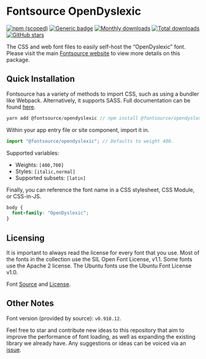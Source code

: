 # Fontsource OpenDyslexic

[![npm (scoped)](https://img.shields.io/npm/v/@fontsource/opendyslexic?color=brightgreen)](https://www.npmjs.com/package/@fontsource/opendyslexic) [![Generic badge](https://img.shields.io/badge/fontsource-passing-brightgreen)](https://github.com/fontsource/fontsource) [![Monthly downloads](https://badgen.net/npm/dm/@fontsource/opendyslexic)](https://github.com/fontsource/fontsource) [![Total downloads](https://badgen.net/npm/dt/@fontsource/opendyslexic)](https://github.com/fontsource/fontsource) [![GitHub stars](https://img.shields.io/github/stars/fontsource/fontsource.svg?style=social&label=Star)](https://github.com/fontsource/fontsource/stargazers)

The CSS and web font files to easily self-host the “OpenDyslexic” font. Please visit the main [Fontsource website](https://fontsource.org/fonts/opendyslexic) to view more details on this package.

## Quick Installation

Fontsource has a variety of methods to import CSS, such as using a bundler like Webpack. Alternatively, it supports SASS. Full documentation can be found [here](https://fontsource.org/docs/introduction).

```javascript
yarn add @fontsource/opendyslexic // npm install @fontsource/opendyslexic
```

Within your app entry file or site component, import it in.

```javascript
import "@fontsource/opendyslexic"; // Defaults to weight 400.
```

Supported variables:

- Weights: `[400,700]`
- Styles: `[italic,normal]`
- Supported subsets: `[latin]`

Finally, you can reference the font name in a CSS stylesheet, CSS Module, or CSS-in-JS.

```css
body {
  font-family: "OpenDyslexic";
}
```



## Licensing

It is important to always read the license for every font that you use.
Most of the fonts in the collection use the SIL Open Font License, v1.1. Some fonts use the Apache 2 license. The Ubuntu fonts use the Ubuntu Font License v1.0.

Font [Source](https://github.com/antijingoist/opendyslexic/tree/master) and [License](https://github.com/antijingoist/opendyslexic/blob/master/OFL.txt).

## Other Notes

Font version (provided by source): `v0.910.12`.

Feel free to star and contribute new ideas to this repository that aim to improve the performance of font loading, as well as expanding the existing library we already have. Any suggestions or ideas can be voiced via an [issue](https://github.com/fontsource/fontsource/issues).
